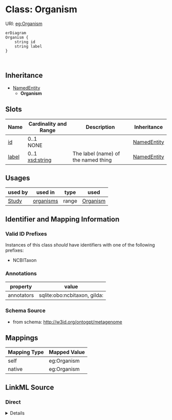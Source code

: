 # Class: Organism



URI: [eg:Organism](http://w3id.org/ontogpt/environmental-metagenome/Organism)


```mermaid
erDiagram
Organism {
    string id  
    string label  
}



```




## Inheritance
* [NamedEntity](NamedEntity.md)
    * **Organism**



## Slots

| Name | Cardinality and Range | Description | Inheritance |
| ---  | --- | --- | --- |
| [id](id.md) | 0..1 <br/> NONE |  | [NamedEntity](NamedEntity.md) |
| [label](label.md) | 0..1 <br/> [xsd:string](xsd:string) | The label (name) of the named thing | [NamedEntity](NamedEntity.md) |





## Usages

| used by | used in | type | used |
| ---  | --- | --- | --- |
| [Study](Study.md) | [organisms](organisms.md) | range | [Organism](Organism.md) |






## Identifier and Mapping Information


### Valid ID Prefixes

Instances of this class *should* have identifiers with one of the following prefixes:

* NCBITaxon






### Annotations

| property | value |
| --- | --- |
| annotators | sqlite:obo:ncbitaxon, gilda: |



### Schema Source


* from schema: http://w3id.org/ontogpt/metagenome





## Mappings

| Mapping Type | Mapped Value |
| ---  | ---  |
| self | eg:Organism |
| native | eg:Organism |


## LinkML Source

<!-- TODO: investigate https://stackoverflow.com/questions/37606292/how-to-create-tabbed-code-blocks-in-mkdocs-or-sphinx -->

### Direct

<details>
```yaml
name: Organism
id_prefixes:
- NCBITaxon
annotations:
  annotators:
    tag: annotators
    value: 'sqlite:obo:ncbitaxon, gilda:'
from_schema: http://w3id.org/ontogpt/metagenome
rank: 1000
is_a: NamedEntity

```
</details>

### Induced

<details>
```yaml
name: Organism
id_prefixes:
- NCBITaxon
annotations:
  annotators:
    tag: annotators
    value: 'sqlite:obo:ncbitaxon, gilda:'
from_schema: http://w3id.org/ontogpt/metagenome
rank: 1000
is_a: NamedEntity
attributes:
  id:
    name: id
    annotations:
      prompt.skip:
        tag: prompt.skip
        value: 'true'
    description: A unique identifier for the named entity
    comments:
    - this is populated during the grounding and normalization step
    from_schema: http://w3id.org/ontogpt/core
    rank: 1000
    identifier: true
    alias: id
    owner: Organism
    domain_of:
    - NamedEntity
    - Publication
    range: string
  label:
    name: label
    description: The label (name) of the named thing
    from_schema: http://w3id.org/ontogpt/core
    aliases:
    - name
    rank: 1000
    alias: label
    owner: Organism
    domain_of:
    - NamedEntity
    range: string

```
</details>